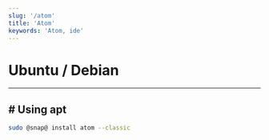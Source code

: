 ```yaml
---
slug: '/atom'
title: 'Atom'
keywords: 'Atom, ide'
---
```


# Ubuntu / Debian

---

## # Using apt

```bash
sudo @snap@ install atom --classic
```
